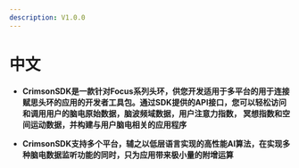 ```yaml
---
description: V1.0.0
---
```


# 中文

* **CrimsonSDK是一款针对Focus系列头环，供您开发适用于多平台的用于连接赋思头环的应用的开发者工具包。通过SDK提供的API接⼝，您可以轻松访问和调⽤⽤户的脑电原始数据，脑波频域数据，⽤户注意⼒指数， 冥想指数和空间运动数据，并构建与⽤户脑电相关的应⽤程序**



* **CrimsonSDK⽀持多个平台，辅之以低层语⾔实现的⾼性能AI算法，在实现多种脑电数据监听功能的同时，只为应用带来极⼩量的附增运算**
